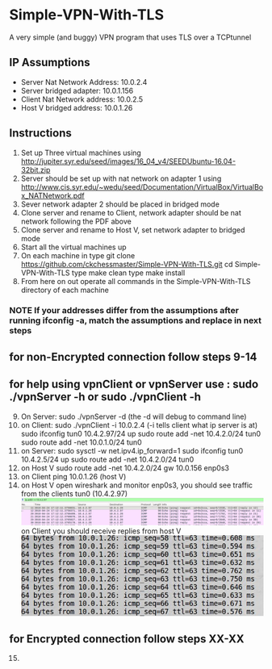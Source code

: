 # Simple-VPN-With-TLS
A very simple (and buggy) VPN program that uses TLS over a TCPtunnel

## IP Assumptions
* Server Nat Network Address:     10.0.2.4
* Server bridged adapter:         10.0.1.156
* Client Nat Network address:     10.0.2.5
* Host V bridged address:         10.0.1.26

## Instructions

1. Set up Three virtual machines using http://jupiter.syr.edu/seed/images/16_04_v4/SEEDUbuntu-16.04-32bit.zip
2. Server should be set up with nat network on adapter 1 using http://www.cis.syr.edu/~wedu/seed/Documentation/VirtualBox/VirtualBox_NATNetwork.pdf
3. Sever  network adapter 2 should be placed in bridged mode
4. Clone server and rename to Client, network adapter should be nat network following the PDF above
5. Clone server and rename to Host V, set network adapter to bridged mode
6. Start all the virtual machines up
7. On each machine in type git clone https://github.com/ckchessmaster/Simple-VPN-With-TLS.git
    cd Simple-VPN-With-TLS
    type make clean
    type make install
8. From here on out operate all commands in the  Simple-VPN-With-TLS directory of each machine

### NOTE If your addresses differ from the assumptions after running ifconfig -a, match the assumptions and replace in next steps

## for non-Encrypted connection follow steps 9-14
## for help using vpnClient or vpnServer use : sudo ./vpnServer -h  or sudo ./vpnClient -h

9. On Server:   sudo ./vpnServer -d  (the -d will debug to command line)
10. on Client:  sudo ./vpnClient -i 10.0.2.4 (-i tells client what ip server is at)
                sudo ifconfig tun0 10.4.2.97/24 up
                sudo route add -net 10.4.2.0/24 tun0
                sudo route add -net 10.0.1.0/24 tun0
11. on Server:  sudo sysctl -w net.ipv4.ip_forward=1
                sudo ifconfig tun0 10.4.2.5/24 up
                sudo route add -net 10.4.2.0/24 tun0
12. on Host V   sudo route add -net 10.4.2.0/24 gw 10.0.156 enp0s3
13. on Client   ping 10.0.1.26 (host V)
14. on Host V   open wireshark and monitor enp0s3, you should see traffic from the clients tun0 (10.4.2.97)
![Alt text](/hostVping.JPG?raw=true "Results from Client tunnel to Host V")
    on Client you should receive replies from host V
![Alt text](/clientpings.JPG?raw=true "Results on Client from Host V")    

## for Encrypted connection follow steps XX-XX
15.  
